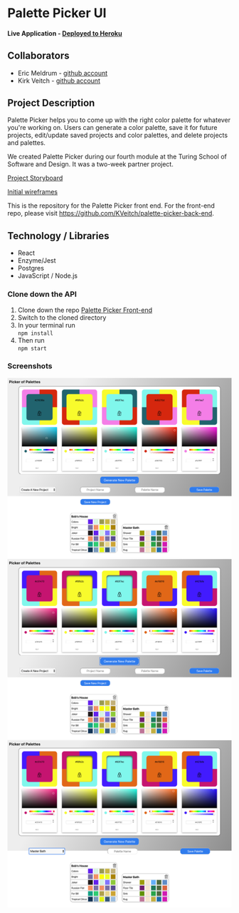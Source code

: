 [//]: # (use this line to add comments)
# Palette Picker UI

#### Live Application - [Deployed to Heroku](http://ui-palette-picker.herokuapp.com/)

## Collaborators  
- Eric Meldrum - [github account](https://github.com/ericwm76)
- Kirk Veitch - [github account](https://github.com/KVeitch)

## Project Description

Palette Picker helps you to come up with the right color palette for whatever you're working on. Users can generate a color palette, save it for future projects, edit/update saved projects and color palettes, and delete projects and palettes.

We created Palette Picker during our fourth module at the Turing School of Software and Design. It was a two-week partner project. 

[Project Storyboard](https://github.com/users/KVeitch/projects/4)

[Initial wireframes](./DOCS/PalettePicker.pdf)

This is the repository for the Palette Picker front end. For the front-end repo, please visit https://github.com/KVeitch/palette-picker-back-end.

## Technology / Libraries 

- React
- Enzyme/Jest
- Postgres
- JavaScript / Node.js

### Clone down the API

1. Clone down the repo [Palette Picker Front-end](https://github.com/KVeitch/palette-picker-front-end.git)
2. Switch to the cloned directory
3. In your terminal run  
                          ```npm install```
4. Then run   
              ```npm start```

### Screenshots


![](/DOCS/screenCap1.png)
![](/DOCS/screenCap2.png)
![](/DOCS/screenCap3.png)
